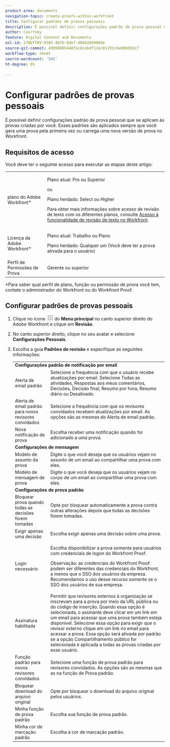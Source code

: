 ```yaml
---
product-area: documents
navigation-topic: create-proofs-within-workfront
title: Configurar padrões de provas pessoais
description: É possível definir configurações padrão de prova pessoal que se aplicam às provas criadas por você. Esses padrões são aplicados sempre que você gera uma prova pela primeira vez ou carrega uma nova versão de prova no Workfront.
author: Courtney
feature: Digital Content and Documents
exl-id: 278bff89-0305-407b-9def-d06820d908de
source-git-commit: 49950895440fec8cebdf12ec81191c6e890383cf
workflow-type: tm+mt
source-wordcount: '541'
ht-degree: 0%

---
```


# Configurar padrões de provas pessoais

É possível definir configurações padrão de prova pessoal que se aplicam às provas criadas por você. Esses padrões são aplicados sempre que você gera uma prova pela primeira vez ou carrega uma nova versão de prova no Workfront.

## Requisitos de acesso

Você deve ter o seguinte acesso para executar as etapas deste artigo:

<table style="table-layout:auto"> 
 <col> 
 <col> 
 <tbody> 
  <tr> 
   <td role="rowheader">plano do Adobe Workfront*</td> 
   <td> <p>Plano atual: Pro ou Superior</p> <p>ou</p> <p>Plano herdado: Select ou Higher</p> <p>Para obter mais informações sobre acesso de revisão de texto com os diferentes planos, consulte <a href="/help/quicksilver/administration-and-setup/manage-workfront/configure-proofing/access-to-proofing-functionality.md" class="MCXref xref">Acesso à funcionalidade de revisão de texto no Workfront</a>.</p> </td> 
  </tr> 
  <tr> 
   <td role="rowheader">Licença da Adobe Workfront*</td> 
   <td> <p>Plano atual: Trabalho ou Plano</p> <p>Plano herdado: Qualquer um (Você deve ter a prova ativada para o usuário)</p> </td> 
  </tr> 
  <tr> 
   <td role="rowheader">Perfil de Permissões de Prova </td> 
   <td>Gerente ou superior</td> 
  </tr> 
 </tbody> 
</table>

&#42;Para saber qual perfil de plano, função ou permissão de prova você tem, contate o administrador do Workfront ou do Workfront Proof.

## Configurar padrões de provas pessoais

1. Clique no ícone ![](assets/main-menu-icon.png) do **Menu principal** no canto superior direito do Adobe Workfront e clique em **Revisão**.

1. No canto superior direito, clique no seu avatar e selecione **Configurações Pessoais**.
1. Escolha a guia **Padrões de revisão** e especifique as seguintes informações:

   <table style="table-layout:auto"> 
    <col> 
    <col> 
    <tbody> 
     <tr> 
      <td colspan="2"><strong>Configurações padrão de notificação por email</strong> </td> 
     </tr> 
     <tr> 
      <td>Alerta de email padrão</td> 
      <td>Selecione a frequência com que o usuário recebe atualizações por email. Selecione Todas as atividades, Respostas aos meus comentários, Decisões, Decisão final, Resumo por hora, Resumo diário ou Desativado.</td> 
     </tr> 
     <tr> 
      <td>Alerta de email padrão para novos revisores convidados</td> 
      <td>Selecione a frequência com que os revisores convidados recebem atualizações por email. As opções são as mesmas do Alerta de email padrão.</td> 
     </tr> 
     <tr> 
      <td>Nova notificação de prova</td> 
      <td>Escolha receber uma notificação quando for adicionado a uma prova.</td> 
     </tr> 
     <tr> 
      <td colspan="2"><strong>Configurações de mensagem</strong> </td> 
     </tr> 
     <tr> 
      <td>Modelo de assunto da prova</td> 
      <td>Digite o que você deseja que os usuários vejam no assunto de um email ao compartilhar uma prova com eles.</td> 
     </tr> 
     <tr> 
      <td>Modelo de mensagem de prova</td> 
      <td>Digite o que você deseja que os usuários vejam no corpo de um email ao compartilhar uma prova com eles.</td> 
     </tr> 
     <tr> 
      <td colspan="2"><strong>Configurações de prova padrão</strong> </td> 
     </tr> 
     <tr> 
      <td>Bloquear prova quando todas as decisões forem tomadas</td> 
      <td>Opte por bloquear automaticamente a prova contra outras alterações depois que todas as decisões forem tomadas.</td> 
     </tr> 
     <tr> 
      <td>Exigir apenas uma decisão</td> 
      <td>Escolha exigir apenas uma decisão sobre uma prova.</td> 
     </tr> 
     <tr> 
      <td>Login necessário</td> 
      <td> <p>Escolha disponibilizar a prova somente para usuários com credenciais de logon do Workfront Proof.</p> <p>Observação: as credenciais do Workfront Proof podem ser diferentes das credenciais do Workfront, a menos que o SSO dos usuários da empresa. Recomendamos o uso desse recurso somente se o SSO dos usuários de sua empresa.</p> </td> 
     </tr> 
     <tr> 
      <td>Assinatura habilitada</td> 
      <td>Permitir que revisores externos à organização se inscrevam para a prova por meio da URL pública ou do código de inserção. Quando essa opção é selecionada, o assinante deve clicar em um link em um email para acessar que uma prova também esteja disponível. Selecione essa opção para exigir que o revisor externo clique em um link no email para acessar a prova. Essa opção será ativada por padrão se a opção Compartilhamento público for selecionada e aplicada a todas as provas criadas por esse usuário. </td> 
     </tr> 
     <tr> 
      <td>Função padrão para novos revisores convidados</td> 
      <td>Selecione uma função de prova padrão para revisores convidados. As opções são as mesmas que as na função de Prova padrão.</td> 
     </tr> 
     <tr> 
      <td>Bloquear download do arquivo original</td> 
      <td>Opte por bloquear o download do arquivo original pelos usuários. </td> 
     </tr> 
     <tr> 
      <td>Minha função de prova padrão</td> 
      <td>Escolha sua função de prova padrão. </td> 
     </tr> 
     <tr> 
      <td>Minha cor de marcação padrão</td> 
      <td>Escolha a cor de marcação padrão. </td> 
     </tr> 
    </tbody> 
   </table>
